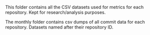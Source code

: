 This folder contains all the CSV datasets used for metrics for each repository.
Kept for research/analysis purposes.

The monthly folder contains csv dumps of all commit data for each repository. Datasets
named after their repository ID.
